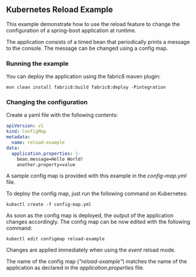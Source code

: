 ## Kubernetes Reload Example

This example demonstrate how to use the reload feature to change the configuration of a spring-boot application at runtime.

The application consists of a timed bean that periodically prints a message to the console. 
The message can be changed using a config map.

### Running the example


You can deploy the application using the fabric8 maven plugin:

```
mvn clean install fabric8:build fabric8:deploy -Pintegration
```

### Changing the configuration

Create a yaml file with the following contents:

```yml
apiVersion: v1
kind: ConfigMap
metadata:
  name: reload-example
data:
  application.properties: |-
    bean.message=Hello World!
    another.property=value
```

A sample config map is provided with this example in the *config-map.yml* file.

To deploy the config map, just run the following command on Kubernetes:

```
kubectl create -f config-map.yml
```

As soon as the config map is deployed, the output of the application changes accordingly.
The config map can be now edited with the following command:

```
kubectl edit configmap reload-example
```

Changes are applied immediately when using the *event* reload mode.

The name of the config map (*"reload-example"*) matches the name of the application as declared in the *application.properties* file.
